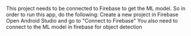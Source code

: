 This project needs to be connected to Firebase to get the ML model. So in order to run this app, do the following:
Create a new project in Firebase
Open Android Studio and go to "Connect to Firebase"
You also need to connect to the ML model in firebase for object detection
